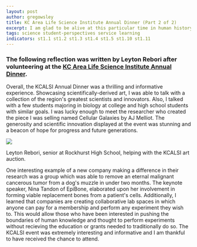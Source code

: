 ```yaml
---
layout: post
author: gregowsley
title: KC Area Life Science Institute Annual Dinner (Part 2 of 2)
excerpt: I am glad to be alive at this particular time in human history.
tags: science student-perspectives service learning
indicators: st1.1 st1.2 st1.3 st1.4 st1.5 st1.10 st1.11
---
```



### The following reflection was written by Leyton Rebori after volunteering at the [KC Area Life Science Institute Annual Dinner](http://kclifesciences.org/events/previous-kcalsi-events/annual-dinner/).

Overall, the KCALSI Annual Dinner was a thrilling and informative experience. Showcasing scientifically-derived art, I was able to talk with a collection of the region's greatest scientists and innovators. Also, I talked with a few students majoring in biology at college and high school students with similar goals. I was lucky enough to meet the researcher who created the piece I was selling named Cellular Galaxies by AJ Melliot. The generosity and scientific innovation displayed at the event was stunning and a beacon of hope for progress and future generations. 

<div class="flex-wrapper">
  <img src="{{ site.baseurl }}/img/KCALSI Dinner.jpeg">
</div>
<p class="caption">Leyton Rebori, senior at Rockhurst High School, helping with the KCALSI art auction.</p>

One interesting example of a new company making a difference in their research was a group which was able to remove an eternal malignant cancerous tumor from a dog's muzzle in under two months. The keynote speaker, Nina Tandon of EpiBone, elaborated upon her involvement in forming viable replacement bones from a patient's cells. Additionally, I learned that companies are creating collaborative lab spaces in which anyone can pay for a membership and perform any experiment they wish to. This would allow those who have been interested in pushing the boundaries of human knowledge and thought to perform experiments without recieving the education or grants needed to traditionally do so. The KCALSI event was extremely interesting and informative and I am thankful to have received the chance to attend. 

